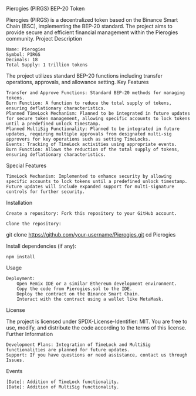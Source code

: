 Pierogies (PIRGS) BEP-20 Token

Pierogies (PIRGS) is a decentralized token based on the Binance Smart Chain (BSC), implementing the BEP-20 standard. The project aims to provide secure and efficient financial management within the Pierogies community.
Project Description

    Name: Pierogies
    Symbol: PIRGS
    Decimals: 18
    Total Supply: 1 trillion tokens

The project utilizes standard BEP-20 functions including transfer operations, approvals, and allowance setting.
Key Features

    Transfer and Approve Functions: Standard BEP-20 methods for managing tokens.
    Burn Function: A function to reduce the total supply of tokens, ensuring deflationary characteristics.
    Planned TimeLock Mechanism: Planned to be integrated in future updates for secure token management, allowing specific accounts to lock tokens until a predefined unlock timestamp.
    Planned MultiSig Functionality: Planned to be integrated in future updates, requiring multiple approvals from designated multi-sig approvers for key operations such as setting TimeLocks.
    Events: Tracking of TimeLock activities using appropriate events.
    Burn Function: Allows the reduction of the total supply of tokens, ensuring deflationary characteristics.

Special Features

    TimeLock Mechanism: Implemented to enhance security by allowing specific accounts to lock tokens until a predefined unlock timestamp. Future updates will include expanded support for multi-signature controls for further security.

Installation

    Create a repository: Fork this repository to your GitHub account.

    Clone the repository:

git clone https://github.com/your-username/Pierogies.git
cd Pierogies

Install dependencies (if any):

    npm install

Usage

    Deployment:
        Open Remix IDE or a similar Ethereum development environment.
        Copy the code from Pierogies.sol to the IDE.
        Deploy the contract on the Binance Smart Chain.
        Interact with the contract using a wallet like MetaMask.

License

The project is licensed under SPDX-License-Identifier: MIT. You are free to use, modify, and distribute the code according to the terms of this license.
Further Information

    Development Plans: Integration of TimeLock and MultiSig functionalities are planned for future updates.
    Support: If you have questions or need assistance, contact us through Issues.

Events

    [Date]: Addition of TimeLock functionality.
    [Date]: Addition of MultiSig functionality.

